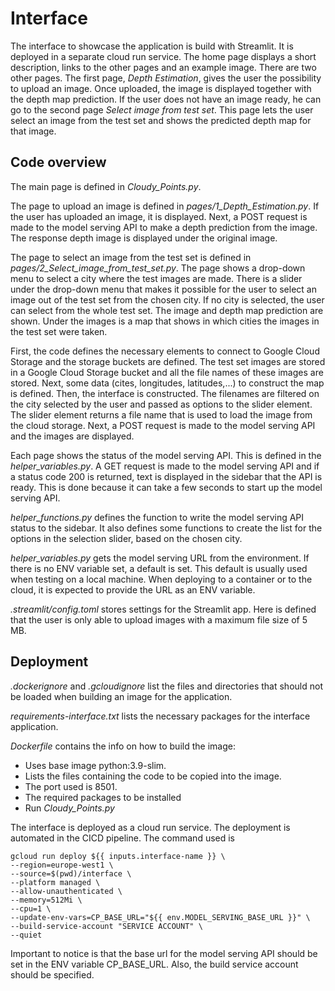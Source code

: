 # Interface

The interface to showcase the application is build with Streamlit. It is deployed in a separate cloud run service. The home page displays a short description, links to the other pages and an example image. There are two other pages. The first page, *Depth Estimation*, gives the user the possibility to upload an image. Once uploaded, the image is displayed together with the depth map prediction. If the user does not have an image ready, he can go to the second page *Select image from test set*. This page lets the user select an image from the test set and shows the predicted depth map for that image.

## Code overview

The main page is defined in *Cloudy_Points.py*.

The page to upload an image is defined in *pages/1_Depth_Estimation.py*. If the user has uploaded an image, it is displayed. Next, a POST request is made to the model serving API to make a depth prediction from the image. The response depth image is displayed under the original image.

The page to select an image from the test set is defined in *pages/2_Select_image_from_test_set.py*. The page shows a drop-down menu to select a city where the test images are made. There is a slider under the drop-down menu that makes it possible for the user to select an image out of the test set from the chosen city. If no city is selected, the user can select from the whole test set. The image and depth map prediction are shown. Under the images is a map that shows in which cities the images in the test set were taken.

First, the code defines the necessary elements to connect to Google Cloud Storage and the storage buckets are defined. The test set images are stored in a Google Cloud Storage bucket and all the file names of these images are stored. Next, some data (cites, longitudes, latitudes,...) to construct the map is defined. Then, the interface is constructed. The filenames are filtered on the city selected by the user and passed as options to the slider element. The slider element returns a file name that is used to load the image from the cloud storage. Next, a POST request is made to the model serving API and the images are displayed.

Each page shows the status of the model serving API. This is defined in the *helper_variables.py*. A GET request is made to the model serving API and if a status code 200 is returned, text is displayed in the sidebar that the API is ready. This is done because it can take a few seconds to start up the model serving API.

*helper_functions.py* defines the function to write the model serving API status to the sidebar. It also defines some functions to create the list for the options in the selection slider, based on the chosen city.

*helper_variables.py* gets the model serving URL from the environment. If there is no ENV variable set, a default is set. This default is usually used when testing on a local machine. When deploying to a container or to the cloud, it is expected to provide the URL as an ENV variable.

*.streamlit/config.toml* stores settings for the Streamlit app. Here is defined that the user is only able to upload images with a maximum file size of 5 MB.

## Deployment

*.dockerignore* and *.gcloudignore* list the files and directories that should not be loaded when building an image for the application.

*requirements-interface.txt* lists the necessary packages for the interface application.

*Dockerfile* contains the info on how to build the image:
- Uses base image python:3.9-slim.
- Lists the files containing the code to be copied into the image.
- The port used is 8501.
- The required packages to be installed
- Run *Cloudy_Points.py*

The interface is deployed as a cloud run service. The deployment is automated in the CICD pipeline.
The command used is

```
gcloud run deploy ${{ inputs.interface-name }} \
--region=europe-west1 \
--source=$(pwd)/interface \
--platform managed \
--allow-unauthenticated \
--memory=512Mi \
--cpu=1 \
--update-env-vars=CP_BASE_URL="${{ env.MODEL_SERVING_BASE_URL }}" \
--build-service-account "SERVICE ACCOUNT" \
--quiet
```
Important to notice is that the base url for the model serving API should be set in the ENV variable CP_BASE_URL. Also, the build service account should be specified.
